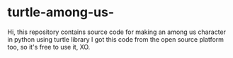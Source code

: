 # turtle-among-us-
Hi, this repository contains source code for making an among us character in python using turtle library
I got this code from the open source platform too, so it's free to use it, XO.
